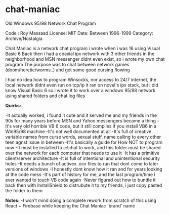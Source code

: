 # chat-maniac
Old Windows 95/98 Network Chat Program

Code : Roy Massaad
License: MIT
Date: Between 1996-1999
Category: Archive/Nostalgia

Chat Maniac is a network chat program i wrote when i was 16 using Visual Basic 6
Back then i had a coaxial ipx network with 3 other friends in the neighborhood and MSN messenger didnt even exist, so i wrote my own chat program
The purpose was to chat between network games (doom/heretic/worms..) and get some good cursing flowing

I had no idea how to program Winsocks, nor access to 24/7 internet, the local network didnt even run on tcp/ip it ran on novel's ipx stack, but i did know Visual Basic 6 so i wrote it to work over a windows 95/98 network using shared folders and chat log files 

**Quirks:**

-It actually worked, i found it cute and it served me and my friends in the 90s for many years before MSN and Yahoo messengers became a thing
-It's very old horrible VB 6 code, but it still compiles if you install VB6 in a Win95/98 machine
-It's not well documented at all
-It's full of creative variable names from curse words, sexual stuff, name calling to every other teen agnst issue in between
-It's basically a guide for How NOT to program now
-It must be installed to c:\chat to work, and this folder must be shared over the network for each computer that needs to use it
-It has a primitive client/server architecture
-It is full of intentional and unintentional security holes
-It needs a bunch of activex .ocx files to run that dont come to later versions of windows
-I honestly dont know how it ran and for years looking at the code mess
-It's part of history for me, and the last program/time i ever wanted to touch VB code again
-Never figured out how to bundle it back then with InstallShield to distrubute it to my friends, i just copy pasted the folder to them

**Notes:**
-I won't mind doing a complete rework from scratch of this using React + Firebase while keeping the Chat Maniac 'brand' name
